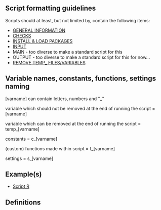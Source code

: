 ## Script formatting guidelines
Scripts should at least, but not limited by, contain the following items:
- [GENERAL INFORMATION](https://github.com/Rrtk2/bioinformatics-and-systems-biology/blob/master/Script-essentials/GENERAL-INFORMATION.R) 
- [CHECKS](https://github.com/Rrtk2/bioinformatics-and-systems-biology/blob/master/Script-essentials/CHECKS.R) 
- [INSTALL & LOAD PACKAGES](https://github.com/Rrtk2/bioinformatics-and-systems-biology/blob/master/Script-essentials/INSTALL-LOAD-PACKAGES.R) 
- [INPUT](https://github.com/Rrtk2/bioinformatics-and-systems-biology/blob/master/Script-essentials/INPUT.R) 
- MAIN - too diverse to make a standard script for this
- OUTPUT - too diverse to make a standard script for this for now...
- [REMOVE TEMP_ FILES/VARIABLES](https://github.com/Rrtk2/bioinformatics-and-systems-biology/blob/master/Script-essentials/REMOVE%20TEMP_VARS.R) 

## Variable names, constants, functions, settings naming
[varname] can contain letters, numbers and "_"

variable which should not be removed at the end of running the script = [varname]

variable which can be removed at the end of running the script = temp_[varname]

constants = c_[varname]

(custom) functions made within script = f_[varname]

settings = s_[varname]


## Example(s)
- [Script R](https://github.com/Rrtk2/bioinformatics-and-systems-biology/blob/master/Script-essentials/EXAMPLE-SCRIPT-1.R) 


## Definitions
